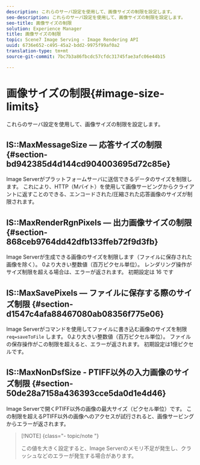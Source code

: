 ```yaml
---
description: これらのサーバ設定を使用して、画像サイズの制限を設定します。
seo-description: これらのサーバ設定を使用して、画像サイズの制限を設定します。
seo-title: 画像サイズの制限
solution: Experience Manager
title: 画像サイズの制限
topic: Scene7 Image Serving - Image Rendering API
uuid: 6736e652-c495-45a2-bdd2-9975f99af0a2
translation-type: tm+mt
source-git-commit: 7bc7b3a86fbcdc57cfdc31745fae3afc06e44b15

---
```



# 画像サイズの制限{#image-size-limits}

これらのサーバ設定を使用して、画像サイズの制限を設定します。

## IS::MaxMessageSize — 応答サイズの制限 {#section-bd942385d4d144cd904003695d72c85e}

Image Serverがプラットフォームサーバに送信できるデータのサイズを制限します。 これにより、HTTP（Mバイト）を使用して画像サービングからクライアントに返すことのできる、エンコードされた/圧縮された応答画像のサイズが制限されます。

## IS::MaxRenderRgnPixels — 出力画像サイズの制限 {#section-868ceb9764dd42dfb133ffeb72f9d3fb}

Image Serverが生成できる画像のサイズを制限します（ファイルに保存された画像を除く）。 0より大きい整数値（百万ピクセル単位）。 レンダリング操作がサイズ制限を超える場合は、エラーが返されます。 初期設定は 16 です

## IS::MaxSavePixels — ファイルに保存する際のサイズ制限 {#section-d1547c4afa88467080ab08356f775e06}

Image Serverがコマンドを使用してファイルに書き込む画像のサイズを制限 `req=saveToFile` します。 0より大きい整数値（百万ピクセル単位）。 ファイルの保存操作がこの制限を超えると、エラーが返されます。 初期設定は1億ピクセルです。

## IS::MaxNonDsfSize - PTIFF以外の入力画像のサイズ制限 {#section-50de28a7158a436393cce5da0d1e4d46}

Image Serverで開くPTIFF以外の画像の最大サイズ（ピクセル単位）です。 この制限を超えるPTIFF以外の画像へのアクセスが試行されると、画像サービングからエラーが返されます。

>[!NOTE] {class=&quot;- topic/note &quot;}
>
>この値を大きく設定すると、Image Serverのメモリ不足が発生し、クラッシュなどのエラーが発生する場合があります。

